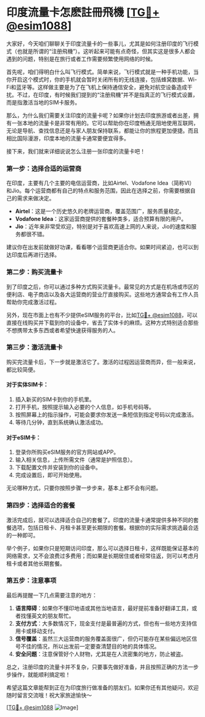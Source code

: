 # 印度流量卡怎麽註冊飛機 [[TG💪+ @esim1088](https://t.me/s/esim1088)]

大家好，今天咱们聊聊关于印度流量卡的一些事儿，尤其是如何注册印度的飞行模式（也就是所谓的“注册飛機”）。这听起来可能有点奇怪，但其实这是很多人都会遇到的问题，特别是在旅行或者工作需要频繁使用网络的时候。

首先呢，咱们得明白什么叫飞行模式。简单来说，飞行模式就是一种手机功能，当你开启这个模式时，你的手机就会暂时关闭所有的无线连接，包括蜂窝数据、Wi-Fi和蓝牙等。这样做主要是为了在飞机上保持通信安全，避免对航空设备造成干扰。不过，在印度，有时候我们提到的“注册飛機”并不是指真正的飞行模式设置，而是指激活当地的SIM卡服务。

那么，为什么我们需要关注印度的流量卡呢？如果你计划去印度旅游或者出差，拥有一张本地的流量卡是非常有用的。它可以帮助你在印度畅通无阻地使用互联网，无论是导航、查找信息还是与家人朋友保持联系，都能让你的旅程更加便捷。而且相比国际漫游，印度本地的流量卡通常要便宜得多。

接下来，我们就来详细说说怎么注册一张印度的流量卡吧！

### **第一步：选择合适的运营商**
在印度，主要有几个主要的电信运营商，比如Airtel、Vodafone Idea（简称VI）和Jio。每个运营商都有自己的特点和服务范围，因此在选择之前，你需要根据自己的需求来做决定。

- **Airtel**：这是一个历史悠久的老牌运营商，覆盖范围广，服务质量稳定。
- **Vodafone Idea**：这家运营商提供的套餐种类多，适合预算有限的用户。
- **Jio**：近年来非常受欢迎，特别是对于喜欢高速上网的人来说，Jio的速度和服务都很不错。

建议你在出发前就做好功课，看看哪个运营商更适合你。如果时间紧迫，也可以到达印度后再进行选择。

### **第二步：购买流量卡**
到了印度之后，你可以通过多种方式购买流量卡。最常见的方式是在机场或市区的便利店、电子商店以及各大运营商的营业厅直接购买。这些地方通常会有工作人员帮助你完成激活过程。

另外，现在市面上也有不少提供eSIM服务的平台，比如[TG💪+ @esim1088](https://t.me/s/esim1088)，可以直接在线购买并下载到你的设备中，省去了实体卡的麻烦。这种方式特别适合那些不想携带太多东西或者希望快速获得服务的人。

### **第三步：激活流量卡**
购买完流量卡后，下一步就是激活它了。激活的过程因运营商而异，但一般来说，都比较简便。

#### 对于实体SIM卡：
1. 插入新买的SIM卡到你的手机里。
2. 打开手机，按照提示输入必要的个人信息，如手机号码等。
3. 按照屏幕上的指示操作，可能会要求你发送一条短信到指定号码以完成激活。
4. 等待几分钟，直到系统确认激活成功。

#### 对于eSIM卡：
1. 登录你所购买eSIM服务的官方网站或APP。
2. 输入相关信息，上传所需文件（通常是护照信息）。
3. 下载配置文件并安装到你的设备中。
4. 完成设置后，即可开始使用。

无论哪种方式，只要你按照步骤一步步来，基本上都不会有问题。

### **第四步：选择适合的套餐**
激活完成后，就可以选择适合自己的套餐了。印度的流量卡通常提供多种不同的套餐选项，包括日租卡、月租卡甚至更长期限的套餐。根据你的实际需求挑选最合适的一种即可。

举个例子，如果你只是短期访问印度，那么可以选择日租卡，这样既能保证基本的网络需求，又不会浪费过多费用；而如果是长期居住或者经常往返，则可以考虑月租卡或者其他长期套餐。

### **第五步：注意事项**
最后再提醒一下几点需要注意的地方：

1. **语言障碍**：如果你不懂印地语或其他当地语言，最好提前准备好翻译工具，或者找懂英文的朋友帮忙。
2. **支付方式**：大多数情况下，现金支付是最普遍的方式，但也有一些地方支持信用卡或移动支付。
3. **信号覆盖**：虽然三大运营商的服务覆盖面很广，但仍可能存在某些偏远地区信号不佳的情况，所以出发前一定要查清楚目的地的具体情况。
4. **安全问题**：注意保管好个人财物，尤其是在人流密集的地方，防止被盗。

总之，注册印度的流量卡并不复杂，只要事先做好准备，并且按照正确的方法一步步操作，就能顺利搞定啦！

希望这篇文章能帮到正在为印度旅行做准备的朋友们。如果你还有其他疑问，欢迎随时留言交流哦！祝大家旅途愉快～

[[TG💪+ @esim1088](https://t.me/s/esim1088) ![Image](https://i.postimg.cc/4NQfJmqS/Snipaste-2025-05-13-00-14-12.png)]